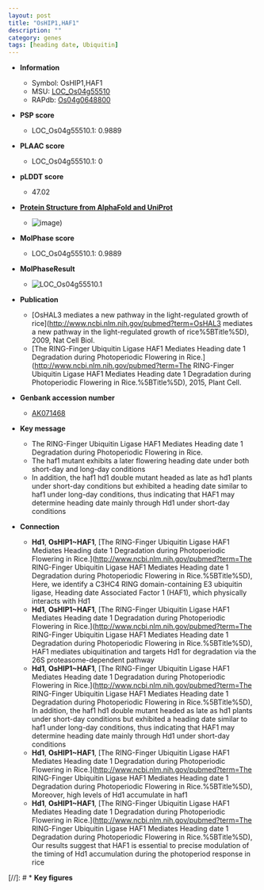 ```yaml
---
layout: post
title: "OsHIP1,HAF1"
description: ""
category: genes
tags: [heading date, Ubiquitin]
---
```


* **Information**  
    + Symbol: OsHIP1,HAF1  
    + MSU: [LOC_Os04g55510](http://rice.plantbiology.msu.edu/cgi-bin/ORF_infopage.cgi?orf=LOC_Os04g55510)  
    + RAPdb: [Os04g0648800](http://rapdb.dna.affrc.go.jp/viewer/gbrowse_details/irgsp1?name=Os04g0648800)  

* **PSP score**  
    + LOC_Os04g55510.1: 0.9889 

* **PLAAC score**  
    + LOC_Os04g55510.1: 0 

* **pLDDT score**
    + 47.02

* **[Protein Structure from AlphaFold and UniProt](https://www.uniprot.org/uniprotkb/Q7XTV7/entry#structure)**
    + ![image](https://ricepsp.github.io/images/Q7/AF-Q7XTV7-F1.png))

* **MolPhase score**
    + LOC_Os04g55510.1: 0.9889

* **MolPhaseResult**
    + ![LOC_Os04g55510.1](https://ricepsp.github.io/pictures/LOC_Os04g/LOC_Os04g55510.1.png)

* **Publication**  
    + [OsHAL3 mediates a new pathway in the light-regulated growth of rice](http://www.ncbi.nlm.nih.gov/pubmed?term=OsHAL3 mediates a new pathway in the light-regulated growth of rice%5BTitle%5D), 2009, Nat Cell Biol.
    + [The RING-Finger Ubiquitin Ligase HAF1 Mediates Heading date 1 Degradation during Photoperiodic Flowering in Rice.](http://www.ncbi.nlm.nih.gov/pubmed?term=The RING-Finger Ubiquitin Ligase HAF1 Mediates Heading date 1 Degradation during Photoperiodic Flowering in Rice.%5BTitle%5D), 2015, Plant Cell.

* **Genbank accession number**  
    + [AK071468](http://www.ncbi.nlm.nih.gov/nuccore/AK071468)

* **Key message**  
    + The RING-Finger Ubiquitin Ligase HAF1 Mediates Heading date 1 Degradation during Photoperiodic Flowering in Rice.
    + The haf1 mutant exhibits a later flowering heading date under both short-day and long-day conditions
    + In addition, the haf1 hd1 double mutant headed as late as hd1 plants under short-day conditions but exhibited a heading date similar to haf1 under long-day conditions, thus indicating that HAF1 may determine heading date mainly through Hd1 under short-day conditions

* **Connection**  
    + __Hd1__, __OsHIP1~HAF1__, [The RING-Finger Ubiquitin Ligase HAF1 Mediates Heading date 1 Degradation during Photoperiodic Flowering in Rice.](http://www.ncbi.nlm.nih.gov/pubmed?term=The RING-Finger Ubiquitin Ligase HAF1 Mediates Heading date 1 Degradation during Photoperiodic Flowering in Rice.%5BTitle%5D), Here, we identify a C3HC4 RING domain-containing E3 ubiquitin ligase, Heading date Associated Factor 1 (HAF1), which physically interacts with Hd1
    + __Hd1__, __OsHIP1~HAF1__, [The RING-Finger Ubiquitin Ligase HAF1 Mediates Heading date 1 Degradation during Photoperiodic Flowering in Rice.](http://www.ncbi.nlm.nih.gov/pubmed?term=The RING-Finger Ubiquitin Ligase HAF1 Mediates Heading date 1 Degradation during Photoperiodic Flowering in Rice.%5BTitle%5D), HAF1 mediates ubiquitination and targets Hd1 for degradation via the 26S proteasome-dependent pathway
    + __Hd1__, __OsHIP1~HAF1__, [The RING-Finger Ubiquitin Ligase HAF1 Mediates Heading date 1 Degradation during Photoperiodic Flowering in Rice.](http://www.ncbi.nlm.nih.gov/pubmed?term=The RING-Finger Ubiquitin Ligase HAF1 Mediates Heading date 1 Degradation during Photoperiodic Flowering in Rice.%5BTitle%5D), In addition, the haf1 hd1 double mutant headed as late as hd1 plants under short-day conditions but exhibited a heading date similar to haf1 under long-day conditions, thus indicating that HAF1 may determine heading date mainly through Hd1 under short-day conditions
    + __Hd1__, __OsHIP1~HAF1__, [The RING-Finger Ubiquitin Ligase HAF1 Mediates Heading date 1 Degradation during Photoperiodic Flowering in Rice.](http://www.ncbi.nlm.nih.gov/pubmed?term=The RING-Finger Ubiquitin Ligase HAF1 Mediates Heading date 1 Degradation during Photoperiodic Flowering in Rice.%5BTitle%5D), Moreover, high levels of Hd1 accumulate in haf1
    + __Hd1__, __OsHIP1~HAF1__, [The RING-Finger Ubiquitin Ligase HAF1 Mediates Heading date 1 Degradation during Photoperiodic Flowering in Rice.](http://www.ncbi.nlm.nih.gov/pubmed?term=The RING-Finger Ubiquitin Ligase HAF1 Mediates Heading date 1 Degradation during Photoperiodic Flowering in Rice.%5BTitle%5D), Our results suggest that HAF1 is essential to precise modulation of the timing of Hd1 accumulation during the photoperiod response in rice

[//]: # * **Key figures**  


